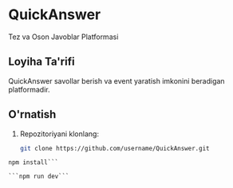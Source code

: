 # QuickAnswer
Tez va Oson Javoblar Platformasi

## Loyiha Ta'rifi
QuickAnswer savollar berish va event yaratish imkonini beradigan platformadir.

## O'rnatish
1. Repozitoriyani klonlang:
   ```bash
   git clone https://github.com/username/QuickAnswer.git


```cd QuickAnswer
npm install```

```npm run dev```

